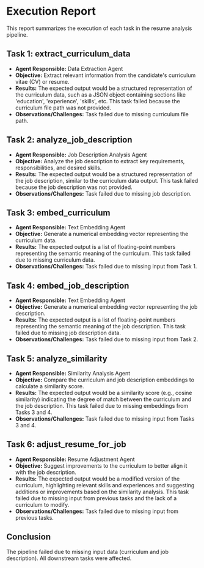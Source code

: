 # Execution Report

This report summarizes the execution of each task in the resume analysis pipeline.

## Task 1: extract_curriculum_data

* **Agent Responsible:** Data Extraction Agent
* **Objective:** Extract relevant information from the candidate's curriculum vitae (CV) or resume.
* **Results:**  The expected output would be a structured representation of the curriculum data, such as a JSON object containing sections like 'education', 'experience', 'skills', etc.  This task failed because the curriculum file path was not provided.
* **Observations/Challenges:**  Task failed due to missing curriculum file path.

## Task 2: analyze_job_description

* **Agent Responsible:** Job Description Analysis Agent
* **Objective:** Analyze the job description to extract key requirements, responsibilities, and desired skills.
* **Results:** The expected output would be a structured representation of the job description, similar to the curriculum data output.  This task failed because the job description was not provided.
* **Observations/Challenges:** Task failed due to missing job description.

## Task 3: embed_curriculum

* **Agent Responsible:** Text Embedding Agent
* **Objective:** Generate a numerical embedding vector representing the curriculum data.
* **Results:** The expected output is a list of floating-point numbers representing the semantic meaning of the curriculum.  This task failed due to missing curriculum data.
* **Observations/Challenges:** Task failed due to missing input from Task 1.

## Task 4: embed_job_description

* **Agent Responsible:** Text Embedding Agent
* **Objective:** Generate a numerical embedding vector representing the job description.
* **Results:** The expected output is a list of floating-point numbers representing the semantic meaning of the job description. This task failed due to missing job description data.
* **Observations/Challenges:** Task failed due to missing input from Task 2.

## Task 5: analyze_similarity

* **Agent Responsible:** Similarity Analysis Agent
* **Objective:** Compare the curriculum and job description embeddings to calculate a similarity score.
* **Results:** The expected output would be a similarity score (e.g., cosine similarity) indicating the degree of match between the curriculum and the job description. This task failed due to missing embeddings from Tasks 3 and 4.
* **Observations/Challenges:** Task failed due to missing input from Tasks 3 and 4.

## Task 6: adjust_resume_for_job

* **Agent Responsible:** Resume Adjustment Agent
* **Objective:** Suggest improvements to the curriculum to better align it with the job description.
* **Results:** The expected output would be a modified version of the curriculum, highlighting relevant skills and experiences and suggesting additions or improvements based on the similarity analysis. This task failed due to missing input from previous tasks and the lack of a curriculum to modify.
* **Observations/Challenges:** Task failed due to missing input from previous tasks.

## Conclusion
The pipeline failed due to missing input data (curriculum and job description).  All downstream tasks were affected.
